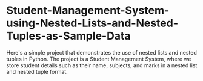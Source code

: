 # Student-Management-System-using-Nested-Lists-and-Nested-Tuples-as-Sample-Data
Here's a simple project that demonstrates the use of nested lists and nested tuples in Python. The project is a Student Management System, where we store student details such as their name, subjects, and marks in a nested list and nested tuple format.
